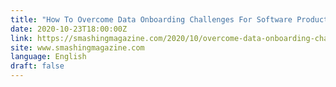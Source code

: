 ```yaml
---
title: "How To Overcome Data Onboarding Challenges For Software Products"
date: 2020-10-23T18:00:00Z
link: https://smashingmagazine.com/2020/10/overcome-data-onboarding-challenges-software-products/?utm_medium=RSS&utm_source=news.12bit.vn
site: www.smashingmagazine.com
language: English
draft: false
---
```

